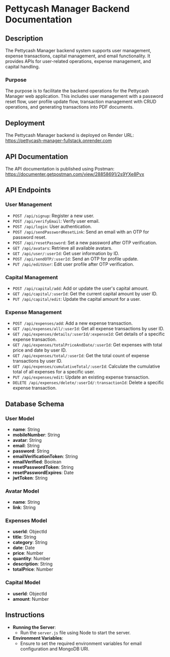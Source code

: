 # Pettycash Manager Backend Documentation

## Description

The Pettycash Manager backend system supports user management, expense transactions, capital management, and email functionality. It provides APIs for user-related operations, expense management, and capital handling.

### Purpose

The purpose is to facilitate the backend operations for the Pettycash Manager web application. This includes user management with a password reset flow, user profile update flow, transaction management with CRUD operations, and generating transactions into PDF documents.

## Deployment

The Pettycash Manager backend is deployed on Render URL: https://pettycash-manager-fullstack.onrender.com

## API Documentation

The API documentation is published using Postman: https://documenter.getpostman.com/view/28858691/2s9YXe8Pvx

## API Endpoints

### User Management

- `POST /api/signup`: Register a new user.
- `POST /api/verifyEmail`: Verify user email.
- `POST /api/login`: User authentication.
- `POST /api/sendPasswordResetLink`: Send an email with an OTP for password reset.
- `POST /api/resetPassword`: Set a new password after OTP verification.
- `GET /api/avatars`: Retrieve all available avatars.
- `GET /api/user/:userId`: Get user information by ID.
- `POST /api/sendOTP/:userId`: Send an OTP for profile update.
- `PUT /api/editUser`: Edit user profile after OTP verification.

### Capital Management

- `POST /api/capital/add`: Add or update the user's capital amount.
- `GET /api/capital/:userId`: Get the current capital amount by user ID.
- `PUT /api/capital/edit`: Update the capital amount for a user.

### Expense Management

- `POST /api/expenses/add`: Add a new expense transaction.
- `GET /api/expenses/all/:userId`: Get all expense transactions by user ID.
- `GET /api/expenses/details/:userId/:expenseId`: Get details of a specific expense transaction.
- `GET /api/expenses/totalPriceAndDate/:userId`: Get expenses with total price and date by user ID.
- `GET /api/expenses/total/:userId`: Get the total count of expense transactions by user ID.
- `GET /api/expenses/cumulativeTotal/:userId`: Calculate the cumulative total of all expenses for a specific user.
- `PUT /api/expenses/edit`: Update an existing expense transaction.
- `DELETE /api/expenses/delete/:userId/:transactionId`: Delete a specific expense transaction.

## Database Schema

### User Model

- **name**: String
- **mobileNumber**: String
- **avatar**: String
- **email**: String
- **password**: String
- **emailVerificationToken**: String
- **emailVerified**: Boolean
- **resetPasswordToken**: String
- **resetPasswordExpires**: Date
- **jwtToken**: String

### Avatar Model

- **name**: String
- **link**: String

### Expenses Model

- **userId**: ObjectId
- **title**: String
- **category**: String
- **date**: Date
- **price**: Number
- **quantity**: Number
- **description**: String
- **totalPrice**: Number

### Capital Model

- **userId**: ObjectId
- **amount**: Number

## Instructions

- **Running the Server**:
  - Run the `server.js` file using Node to start the server.
- **Environment Variables**:
  - Ensure to set the required environment variables for email configuration and MongoDB URI.
